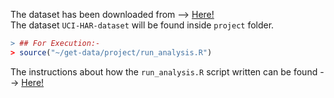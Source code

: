 The dataset has been downloaded from --> <a href="https://d396qusza40orc.cloudfront.net/getdata%2Fprojectfiles%2FUCI%20HAR%20Dataset.zip">Here!</a> <br>
The dataset <code>UCI-HAR-dataset</code> will be found inside <code>project</code> folder.
```R
> ## For Execution:-
> source("~/get-data/project/run_analysis.R")
```
The instructions about how the <code>run_analysis.R</code> script written can be found --> <a href="https://github.com/ashumeow/get-data/tree/master/project">Here!</a>
